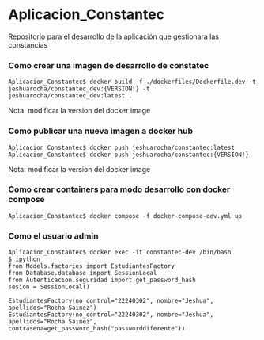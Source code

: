 # Aplicacion_Constantec
Repositorio para el desarrollo de la aplicación que gestionará las constancias

### Como crear una imagen de desarrollo de constatec
```shell
Aplicacion_Constantec$ docker build -f ./dockerfiles/Dockerfile.dev -t jeshuarocha/constantec_dev:{VERSION!} -t jeshuarocha/constantec_dev:latest .
```
Nota: modificar la version del docker image

### Como publicar una nueva imagen a docker hub
```shell
Aplicacion_Constantec$ docker push jeshuarocha/constantec:latest
Aplicacion_Constantec$ docker push jeshuarocha/constantec:{VERSION!}
```
Nota: modificar la version del docker image

### Como crear containers para modo desarrollo con docker compose
```shell
Aplicacion_Constantec$ docker compose -f docker-compose-dev.yml up
```

### Como el usuario admin
```shell
Aplicacion_Constantec$ docker exec -it constantec-dev /bin/bash
$ ipython
from Models.factories import EstudiantesFactory
from Database.database import SessionLocal
from Autenticacion.seguridad import get_password_hash
sesion = SessionLocal()

EstudiantesFactory(no_control="22240302", nombre="Jeshua", apellidos="Rocha Sainez")
EstudiantesFactory(no_control="22240302", nombre="Jeshua", apellidos="Rocha Sainez", contrasena=get_password_hash("passworddiferente"))
```
